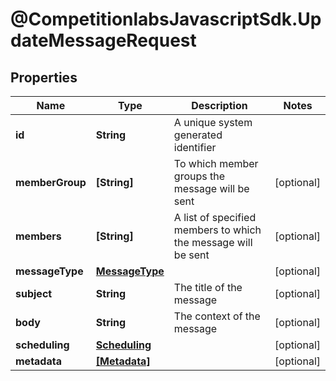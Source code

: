 # @CompetitionlabsJavascriptSdk.UpdateMessageRequest

## Properties

Name | Type | Description | Notes
------------ | ------------- | ------------- | -------------
**id** | **String** | A unique system generated identifier | 
**memberGroup** | **[String]** | To which member groups the message will be sent | [optional] 
**members** | **[String]** | A list of specified members to which the message will be sent | [optional] 
**messageType** | [**MessageType**](MessageType.md) |  | [optional] 
**subject** | **String** | The title of the message | [optional] 
**body** | **String** | The context of the message | [optional] 
**scheduling** | [**Scheduling**](Scheduling.md) |  | [optional] 
**metadata** | [**[Metadata]**](Metadata.md) |  | [optional] 


